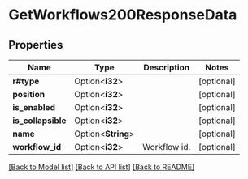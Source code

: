# GetWorkflows200ResponseData

## Properties

Name | Type | Description | Notes
------------ | ------------- | ------------- | -------------
**r#type** | Option<**i32**> |  | [optional]
**position** | Option<**i32**> |  | [optional]
**is_enabled** | Option<**i32**> |  | [optional]
**is_collapsible** | Option<**i32**> |  | [optional]
**name** | Option<**String**> |  | [optional]
**workflow_id** | Option<**i32**> | Workflow id. | [optional]

[[Back to Model list]](../README.md#documentation-for-models) [[Back to API list]](../README.md#documentation-for-api-endpoints) [[Back to README]](../README.md)


